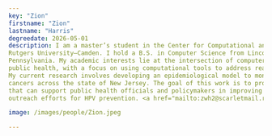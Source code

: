 ```yaml
---
key: "Zion"
firstname: "Zion"
lastname: "Harris"
degreedate: 2026-05-01
description: I am a master’s student in the Center for Computational and Integrative Biology (CCIB) at
Rutgers University–Camden. I hold a B.S. in Computer Science from Lincoln University of
Pennsylvania. My academic interests lie at the intersection of computer science, biology, and
public health, with a focus on using computational tools to address real-world health challenges.
My current research involves developing an epidemiological model to monitor HPV-related
cancers across the state of New Jersey. The goal of this work is to provide data-driven insights
that can support public health officials and policymakers in improving vaccination strategies and
outreach efforts for HPV prevention. <a href="mailto:zwh2@scarletmail.rutgers.edu">Email Me</a> 

image: /images/people/Zion.jpeg

---
```

